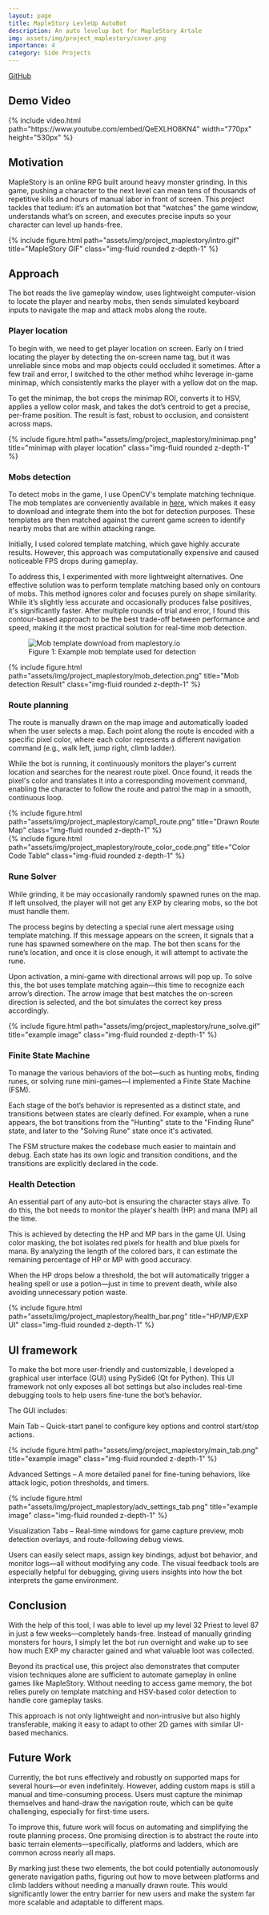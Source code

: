 ```yaml
---
layout: page
title: MapleStory LevleUp AutoBot 
description: An auto levelup bot for MapleStory Artale
img: assets/img/project_maplestory/cover.png
importance: 4
category: Side Projects
---
```


<!-- hyperlink icon  -->
<div class="row" style="margin-bottom: 20px;">
    <!-- github icon -->
    <div class="col-sm mt-3 mt-md-0 text-center">
        <div class="icon-with-text">
            <a href="https://github.com/KenYu910645/MapleStoryAutoLevelUp" target="_blank" rel="noopener noreferrer">
            <span class="icon-text h3">GitHub</span>
            <i class="fa-brands fa-github h3"></i></a>
        </div>
    </div>
</div>

## Demo Video

<!-- youtube  -->
<div class="row justify-content-sm-center">
    <div class="col-sm-12">
        {% include video.html path="https://www.youtube.com/embed/QeEXLHO8KN4" width="770px" height="530px" %}
    </div>
</div>

## Motivation

MapleStory is an online RPG built around heavy monster grinding. In this game, pushing a character to the next level can mean tens of thousands of repetitive kills and hours of manual labor in front of screen. This project tackles that tedium: it’s an automation bot that “watches” the game window, understands what’s on screen, and executes precise inputs so your character can level up hands-free.

<div class="row">
    <div class="col-sm mt-3 mt-md-0">
        {% include figure.html path="assets/img/project_maplestory/intro.gif" title="MapleStory GIF" class="img-fluid rounded z-depth-1" %}
    </div>
</div>

## Approach

The bot reads the live gameplay window, uses lightweight computer-vision to locate the player and nearby mobs, then sends simulated keyboard inputs to navigate the map and attack mobs along the route.

### Player location

To begin with, we need to get player location on screen. Early on I tried locating the player by detecting the on-screen name tag, but it was unreliable since mobs and map objects could occluded it sometimes. After a few trail and error, I switched to the other method whihc leverage in-game minimap, which consistently marks the player with a yellow dot on the map.

To get the minimap, the bot crops the minimap ROI, converts it to HSV, applies a yellow color mask, and takes the dot’s centroid to get a precise, per-frame position. The result is fast, robust to occlusion, and consistent across maps.

<div class="row">
    <div class="col-sm mt-3 mt-md-0">
        {% include figure.html path="assets/img/project_maplestory/minimap.png" title="minimap with player location" class="img-fluid rounded z-depth-1" %}
    </div>
</div>

### Mobs detection

To detect mobs in the game, I use OpenCV's template matching technique. The mob templates are conveniently available in [here](https://maplestory.io/), which makes it easy to download and integrate them into the bot for detection purposes. These templates are then matched against the current game screen to identify nearby mobs that are within attacking range.

Initially, I used colored template matching, which gave highly accurate results. However, this approach was computationally expensive and caused noticeable FPS drops during gameplay.

To address this, I experimented with more lightweight alternatives. One effective solution was to perform template matching based only on contours of mobs. This method ignores color and focuses purely on shape similarity. While it’s slightly less accurate and occasionally produces false positives, it's significantly faster. After multiple rounds of trial and error, I found this contour-based approach to be the best trade-off between performance and speed, making it the most practical solution for real-time mob detection.

<!-- <div class="row">
    <div class="col-sm mt-3 mt-md-0">
        {% include figure.html path="assets/img/project_maplestory/skeleton_soldier.png" title="Mob template download from maplestory.io" class="img-fluid rounded z-depth-1" %}
    </div>
</div> -->

<div class="row">
  <div class="col-sm mt-3 mt-md-0">
    <figure class="figure">
      <img src="assets/img/project_maplestory/skeleton_soldier.png"
           alt="Mob template download from maplestory.io"
           class="figure-img img-fluid rounded z-depth-1">
      <figcaption class="figure-caption text-center">
        Figure 1: Example mob template used for detection
      </figcaption>
    </figure>
  </div>
</div>

<div class="row">
    <div class="col-sm mt-3 mt-md-0">
        {% include figure.html path="assets/img/project_maplestory/mob_detection.png" title="Mob detection Result" class="img-fluid rounded z-depth-1" %}
    </div>
</div>

### Route planning
The route is manually drawn on the map image and automatically loaded when the user selects a map. Each point along the route is encoded with a specific pixel color, where each color represents a different navigation command (e.g., walk left, jump right, climb ladder).

While the bot is running, it continuously monitors the player's current location and searches for the nearest route pixel. Once found, it reads the pixel's color and translates it into a corresponding movement command, enabling the character to follow the route and patrol the map in a smooth, continuous loop.

<div class="row">
    <div class="col-sm mt-3 mt-md-0">
        {% include figure.html path="assets/img/project_maplestory/camp1_route.png" title="Drawn Route Map" class="img-fluid rounded z-depth-1" %}
    </div>
</div>

<div class="row">
    <div class="col-sm mt-3 mt-md-0">
        {% include figure.html path="assets/img/project_maplestory/route_color_code.png" title="Color Code Table" class="img-fluid rounded z-depth-1" %}
    </div>
</div>

### Rune Solver

While grinding, it be may occasionally randomly spawned runes on the map. If left unsolved, the player will not get any EXP by clearing mobs, so the bot must handle them.

The process begins by detecting a special rune alert message using template matching. If this message appears on the screen, it signals that a rune has spawned somewhere on the map. The bot then scans for the rune’s location, and once it is close enough, it will attempt to activate the rune.

Upon activation, a mini-game with directional arrows will pop up. To solve this, the bot uses template matching again—this time to recognize each arrow’s direction. The arrow image that best matches the on-screen direction is selected, and the bot simulates the correct key press accordingly.

<div class="row">
    <div class="col-sm mt-3 mt-md-0">
        {% include figure.html path="assets/img/project_maplestory/rune_solve.gif" title="example image" class="img-fluid rounded z-depth-1" %}
    </div>
</div>

### Finite State Machine
To manage the various behaviors of the bot—such as hunting mobs, finding runes, or solving rune mini-games—I implemented a Finite State Machine (FSM).

Each stage of the bot’s behavior is represented as a distinct state, and transitions between states are clearly defined. For example, when a rune appears, the bot transitions from the "Hunting" state to the "Finding Rune" state, and later to the "Solving Rune" state once it's activated.

The FSM structure makes the codebase much easier to maintain and debug. Each state has its own logic and transition conditions, and the transitions are explicitly declared in the code.

### Health Detection

An essential part of any auto-bot is ensuring the character stays alive. To do this, the bot needs to monitor the player's health (HP) and mana (MP) all the time.

This is achieved by detecting the HP and MP bars in the game UI. Using color masking, the bot isolates red pixels for health and blue pixels for mana. By analyzing the length of the colored bars, it can estimate the remaining percentage of HP or MP with good accuracy.

When the HP drops below a threshold, the bot will automatically trigger a healing spell or use a potion—just in time to prevent death, while also avoiding unnecessary potion waste.

<div class="row">
    <div class="col-sm mt-3 mt-md-0">
        {% include figure.html path="assets/img/project_maplestory/health_bar.png" title="HP/MP/EXP UI" class="img-fluid rounded z-depth-1" %}
    </div>
</div>

## UI framework
To make the bot more user-friendly and customizable, I developed a graphical user interface (GUI) using PySide6 (Qt for Python). This UI framework not only exposes all bot settings but also includes real-time debugging tools to help users fine-tune the bot’s behavior.

The GUI includes:

Main Tab – Quick-start panel to configure key options and control start/stop actions.
<div class="row">
    <div class="col-sm mt-3 mt-md-0">
        {% include figure.html path="assets/img/project_maplestory/main_tab.png" title="example image" class="img-fluid rounded z-depth-1" %}
    </div>
</div>

Advanced Settings – A more detailed panel for fine-tuning behaviors, like attack logic, potion thresholds, and timers.
<div class="row">
    <div class="col-sm mt-3 mt-md-0">
        {% include figure.html path="assets/img/project_maplestory/adv_settings_tab.png" title="example image" class="img-fluid rounded z-depth-1" %}
    </div>
</div>

Visualization Tabs – Real-time windows for game capture preview, mob detection overlays, and route-following debug views.

Users can easily select maps, assign key bindings, adjust bot behavior, and monitor logs—all without modifying any code. The visual feedback tools are especially helpful for debugging, giving users insights into how the bot interprets the game environment.

## Conclusion
With the help of this tool, I was able to level up my level 32 Priest to level 87 in just a few weeks—completely hands-free. Instead of manually grinding monsters for hours, I simply let the bot run overnight and wake up to see how much EXP my character gained and what valuable loot was collected.

Beyond its practical use, this project also demonstrates that computer vision techniques alone are sufficient to automate gameplay in online games like MapleStory. Without needing to access game memory, the bot relies purely on template matching and HSV-based color detection to handle core gameplay tasks.

This approach is not only lightweight and non-intrusive but also highly transferable, making it easy to adapt to other 2D games with similar UI-based mechanics.

## Future Work
Currently, the bot runs effectively and robustly on supported maps for several hours—or even indefinitely. However, adding custom maps is still a manual and time-consuming process. Users must capture the minimap themselves and hand-draw the navigation route, which can be quite challenging, especially for first-time users.

To improve this, future work will focus on automating and simplifying the route planning process. One promising direction is to abstract the route into basic terrain elements—specifically, platforms and ladders, which are common across nearly all maps.

By marking just these two elements, the bot could potentially autonomously generate navigation paths, figuring out how to move between platforms and climb ladders without needing a manually drawn route. This would significantly lower the entry barrier for new users and make the system far more scalable and adaptable to different maps.

